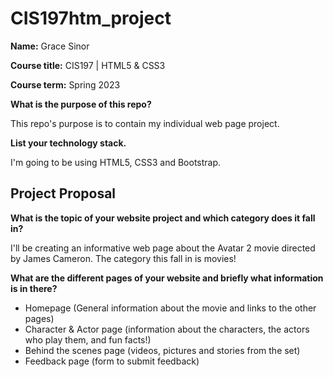 # CIS197htm_project

**Name:** Grace Sinor

**Course title:** CIS197 | HTML5 & CSS3

**Course term:** Spring 2023


**What is the purpose of this repo?**

This repo's purpose is to contain my individual web page project.


**List your technology stack.**

I'm going to be using HTML5, CSS3 and Bootstrap.

## Project Proposal


**What is the topic of your website project and which category does it fall in?**

I'll be creating an informative web page about the Avatar 2 movie directed by James Cameron. The category this fall in is movies!


**What are the different pages of your website and briefly what information is in there?**

* Homepage (General information about the movie and links to the other pages)
* Character & Actor page (information about the characters, the actors who play them, and fun facts!)
* Behind the scenes page (videos, pictures and stories from the set)
* Feedback page (form to submit feedback)